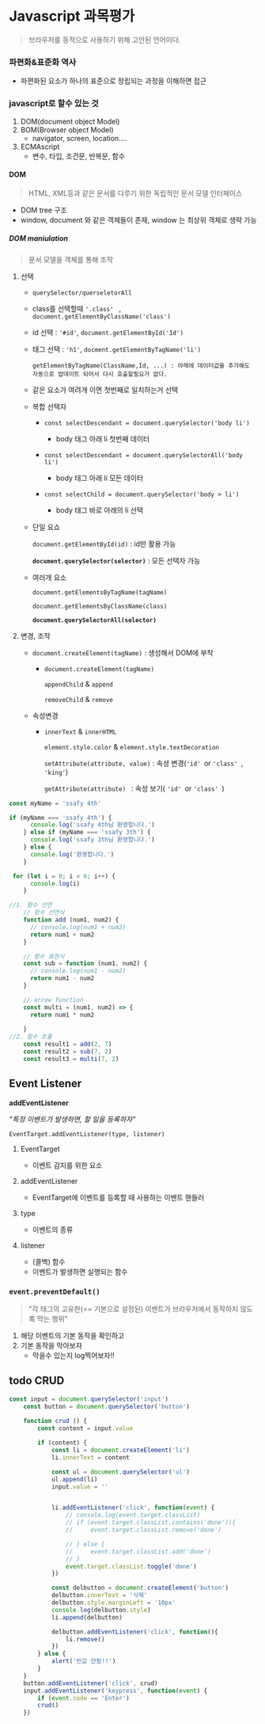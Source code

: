 # Javascript 과목평가

> 브라우저를 동적으로 사용하기 위해 고안된 언어이다.

 

### 파편화&표준화 역사

* 파편화된 요소가 하나의 표준으로 정립되는 과정을 이해하면 접근



### javascript로 할수 있는 것

1. DOM(document object Model)
2. BOM(Browser object Model)
   * navigator, screen, location....
3. ECMAscript
   * 변수, 타입, 조건문, 반복문, 함수



#### DOM

> HTML, XML등과 같은 문서를 다루기 위한 독립적인 문서 모델 인터페이스

* DOM tree  구조
* window, document 와 같은 객체들이 존재,  window 는 최상위 객체로 생략 가능

##### DOM maniulation

> 문서 모델을 객체를 통해 조작

1. 선택

   * `querySelector/querseletorAll`

   * class를 선택할때 `'.class' ` , `document.getElementByClassName('class')`
   * id 선택 : `'#id'`, `document.getElementById('Id')`

   * 태그 선택 : `'h1'`, `docment.getElementByTagName('li')`

     ```text
     getElementByTagName(ClassName,Id, ...) : 아래에 데이터값을 추가해도 자동으로 업데이트 되어서 다시 호출할필요가 없다.
     ```

   * 같은 요소가 여려개 이면 첫번째로 일치하는거 선택

   * 복합 선택자

     * `const selectDescendant = document.querySelector('body li')`
       * body 태그 아래 li 첫번째 데이터
     * `const selectDescendant = document.querySelectorAll('body li')`
       * body 태그 아래 li 모든 데이터

     * `const selectChild = document.querySelector('body > li')`
       * body 태그 바로 아래의 li 선택

   * 단일 요쇼

     `document.getElementById(id)` : id만  활용 가능

     **`document.querySelector(selector)`** : 모든 선택자 가능

   * 여러개 요소

     `document.getElementsByTagName(tagName)`

     `document.getElementsByClassName(class)`

     **`document.querySelectorAll(selector)`**

2. 변경, 조작

   * `document.createElement(tagName)` : 생성해서 DOM에 부착

     * `document.createElement(tagName)`

       `appendChild` & `append`

       `removeChild` & `remove`

   * 속성변경

     * `innerText` & `innerHTML`

       `element.style.color` & `element.style.textDecoration`

       `setAttribute(attribute, value)`  : 속셩 변경(`'id' `or `'class' `, `'king'`) 

        `getAttribute(attribute) ` : 속성 보기( `'id' `or `'class' `)



```javascript
const myName = 'ssafy 4th'

if (myName === 'ssafy 4th') {
      console.log('ssafy 4th님 환영합니다.')
    } else if (myName === 'ssafy 3th') {
      console.log('ssafy 3th님 환영합니다.')
    } else {
      console.log('환영합니다.')
    }
```

```javascript
 for (let i = 0; i < 6; i++) {
      console.log(i)
    }
```

```javascript
//1. 함수 선언
    // 함수 선언식
    function add (num1, num2) {
      // console.log(num1 + num2)
      return num1 + num2
    }

    // 함수 표현식
    const sub = function (num1, num2) {
      // console.log(num1 - num2)
      return num1 - num2
    }

    // arrow function
    const multi = (num1, num2) => {
      return num1 * num2
        
    }
//2. 함수 호출
    const result1 = add(2, 7)
    const result2 = sub(7, 2)
    const result3 = multi(7, 2)
```



## Event Listener

**addEventListener**

*"특정 이벤트가 발생하면, 할 일을 등록하자"*

`EventTarget.addEventListener(type, listener)`

1. EventTarget 
   - 이벤트 감지를 위한 요소

2. addEventListener 
   - EventTarget에 이벤트를 등록할 때 사용하는 이벤트 핸들러
3. type
   - 이벤트의 종류

4. listener
   - (콜백) 함수
   - 이벤트가 발생하면 실행되는 함수

### `event.preventDefault()`

> "각 태그의 고유한(== 기본으로 설정된) 이벤트가 브라우저에서 동작하지 않도록 막는 행위"

1. 해당 이벤트의 기본 동작을 확인하고
2. 기본 동작을 막아보자
   * 막을수 있는지 log찍어보자!!



## todo CRUD

```javascript
const input = document.querySelector('input')
    const button = document.querySelector('button')
    
    function crud () {
        const content = input.value

        if (content) {
            const li = document.createElement('li')
            li.innerText = content

            const ul = document.querySelector('ul')
            ul.append(li)
            input.value = ''


            li.addEventListener('click', function(event) {
                // console.log(event.target.classList)
                // if (event.target.classList.contains('done')){
                //     event.target.classList.remove('done')

                // } else {
                //     event.target.classList.add('done')
                // }
                event.target.classList.toggle('done')
            })

            const delbutton = document.createElement('button')
            delbutton.innerText = '삭제'
            delbutton.style.marginLeft = '10px'
            console.log(delbutton.style)
            li.append(delbutton)

            delbutton.addEventListener('click', function(){
                li.remove()
            })
        } else {
            alert('빈값 안됨!!')
        }
    }
    button.addEventListener('click', crud)
    input.addEventListener('keypress', function(event) {
        if (event.code == 'Enter')
        crud()
    })
```

